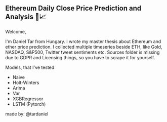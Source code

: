## Ethereum Daily Close Price Prediction and Analysis 🚀📈



Welcome,

I'm Daniel Tar from Hungary. I wrote my master thesis about Ethereum and ether price prediction. 
I collected multiple timeseries beside ETH, like Gold, NASDAQ, S&P500, Twitter tweet sentiments etc.
Sources folder is missing due to GDPR and Licensing things, so you have to scrape it for yourself. 

Models, that I've tested
- Naive
- Holt-Winters
- Arima
- Var
- XGBRegressor
- LSTM (Pytorch)

made by: @tardaniel
